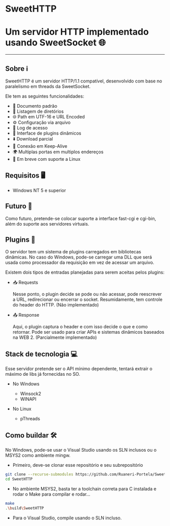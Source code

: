 # SweetHTTP
# Um servidor HTTP implementado usando SweetSocket 🌐

---

## Sobre ℹ️

SweetHTTP é um servidor HTTP/1.1 compatível, desenvolvido com base no paralelismo em threads da SweetSocket.

Ele tem as seguintes funcionalidades:

- 📄 Documento padrão
- 📂 Listagem de diretórios
- 🌐 Path em UTF-16 e URL Encoded
- ⚙️ Configuração via arquivo
- 📝 Log de acesso
- 🧩 Interface de plugins dinâmicos
- ⬇️ Download parcial
- 🔗 Conexão em Keep-Alive
- 🌍 Multiplas portas em multiplos endereços
- 🐧 Em breve com suporte a Linux

## Requisitos 🖥️

- Windows NT 5 e superior

## Futuro 🚀

Como futuro, pretende-se colocar suporte a interface fast-cgi e cgi-bin, além do suporte aos servidores virtuais.

## Plugins 🧩

O servidor tem um sistema de plugins carregados em bibliotecas dinâmicas. No caso do Windows, pode-se carregar uma DLL que será usada como processador da requisição em vez de acessar um arquivo.

Existem dois tipos de entradas planejadas para serem aceitas pelos plugins:

- 📥 Requests

    Nesse ponto, o plugin decide se pode ou não acessar, pode reescrever a URL, redirecionar ou encerrar o socket. Resumidamente, tem controle do header do HTTP. (Não implementado)

- 📤 Response

    Aqui, o plugin captura o header e com isso decide o que e como retornar. Pode ser usado para criar APIs e sistemas dinâmicos baseados na WEB 2. (Parcialmente implementado)

## Stack de tecnologia 💻

Esse servidor pretende ser o API mínimo dependente, tentará extrair o máximo de libs já fornecidas no SO.

- No Windows

    - Winsock2
    - WINAPI

- No Linux

    - pThreads

## Como buildar 🛠️

No Windows, pode-se usar o Visual Studio usando os SLN inclusos ou o MSYS2 como ambiente mingw.

- Primeiro, deve-se clonar esse repositório e seu subrepositório

```sh
git clone --recurse-submodules https://github.com/Ruaneri-Portela/SweetHTTP.git
cd SweetHTTP
```

- No ambiente MSYS2, basta ter a toolchain correta para C instalada e rodar o Make para compilar e rodar...

```sh
make
.\build\SweetHTTP
```

- Para o Visual Studio, compile usando o SLN incluso.
